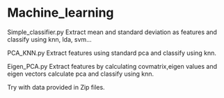 # Machine_learning

Simple_classifier.py 
Extract mean and standard deviation as features and classify using knn, lda, svm...

PCA_KNN.py
Extract features using standard pca and classify using knn.

Eigen_PCA.py
Extract features by calculating covmatrix,eigen values and eigen vectors calculate pca and classify using knn.

Try with data provided in Zip files.
